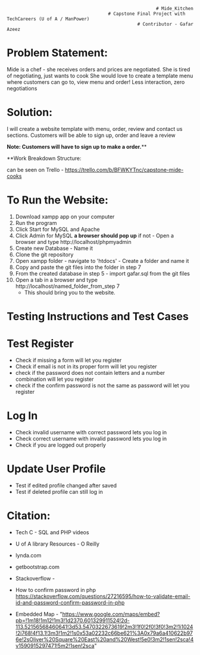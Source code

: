                                                            # Mide_Kitchen
                                          # Capstone Final Project with TechCareers (U of A / ManPower)
                                                     # Contributor - Gafar Azeez

# Problem Statement:
Mide is a chef - she receives orders and prices are negotiated. She is tired of negotiating, just wants to cook
She would love to create a template menu where customers can go to, view menu and order! Less interaction, zero negotiations 

# Solution: 
I will create a website template with menu, order, review and contact us sections. 
Customers will be able to sign up,  order and leave a review

******Note: Customers will have to sign up to make a order.********

**Work Breakdown Structure: 

 can be seen on Trello - https://trello.com/b/BFWKYTnc/capstone-mide-cooks

# To Run the Website:

1. Download xampp app on your computer
2. Run the program
3. Click Start for MySQL and Apache
4. Click Admin for MySQL **a browser should pop up** if not - Open a browser and type http://localhost/phpmyadmin
5. Create new Database - Name it
6. Clone the git repository
7. Open xampp folder - navigate to 'htdocs' - Create a folder and name it
8. Copy and paste the git files into the folder in step 7
9. From the created database in step 5 - import gafar.sql from the git files
10. Open a tab in a browser and type http://localhost/named_folder_from_step 7
      - This should bring you to the website.

# Testing Instructions and Test Cases
# Test Register
  - Check if missing a form will let you register
  - Check if email is not in its proper form will let you register
  - check if the password does not contain letters and a number combination will let you register
  - check if the confirm password is not the same as password will let you register

# Log In
  - Check invalid username with correct password lets you log in
  - Check correct username with invalid password lets you log in
  - Check if you are logged out properly

# Update User Profile
  - Test if edited profile changed after saved
  - Test if deleted profile can still log in
  
# Citation:
- Tech C - SQL and PHP videos

- U of A library Resources - O Reilly
- lynda.com
- getbootstrap.com
- Stackoverflow - 
- How to confirm password in php
https://stackoverflow.com/questions/27216595/how-to-validate-email-id-and-password-confirm-password-in-php

- Embedded Map - "https://www.google.com/maps/embed?pb=!1m18!1m12!1m3!1d2370.601329911524!2d-113.52156568460641!3d53.5470322673619!2m3!1f0!2f0!3f0!3m2!1i1024!2i768!4f13.1!3m3!1m2!1s0x53a02232c66be621%3A0x79a6a410622b976e!2sOliver%20Square%20East%20and%20West!5e0!3m2!1sen!2sca!4v1590915297471!5m2!1sen!2sca"
